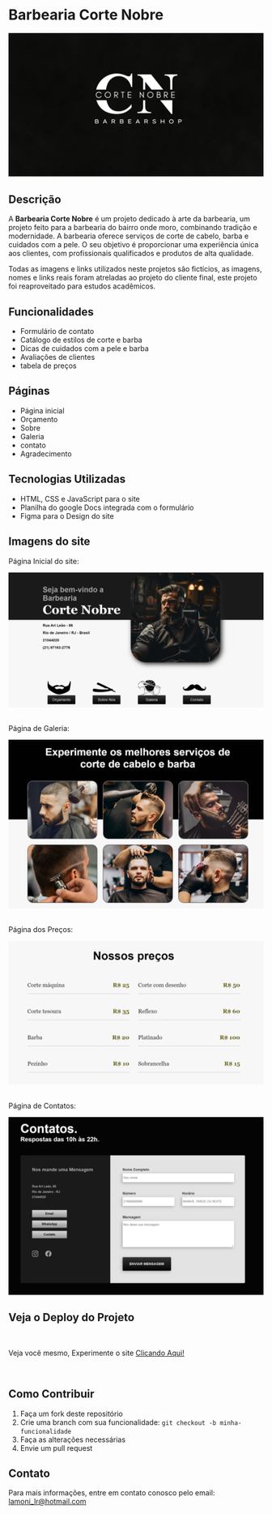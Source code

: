 # Barbearia Corte Nobre

![Logo da Barbearia Corte Nobre](./img/pagina-inicial/background-gb.jpg)

## Descrição

A **Barbearia Corte Nobre** é um projeto dedicado à arte da barbearia, um projeto feito para a barbearia do bairro onde moro, combinando tradição e modernidade. A barbearia oferece serviços de corte de cabelo, barba e cuidados com a pele.
O seu objetivo é proporcionar uma experiência única aos clientes, com profissionais qualificados e produtos de alta qualidade.

Todas as imagens e links utilizados neste projetos são fictícios, as imagens, nomes e links reais foram atreladas ao projeto do cliente final, este projeto foi reaproveitado para estudos acadêmicos. 

## Funcionalidades

- Formulário de contato
- Catálogo de estilos de corte e barba
- Dicas de cuidados com a pele e barba
- Avaliações de clientes
- tabela de preços

## Páginas
- Página inicial
- Orçamento
- Sobre
- Galeria
- contato
- Agradecimento

## Tecnologias Utilizadas

- HTML, CSS e JavaScript para o site
- Planilha do google Docs integrada com o formulário
- Figma para o Design do site

## Imagens do site

Página Inicial do site:

![Logo da Barbearia Corte Nobre](./img/readme/p-inicial.png)
##
Página de Galeria:

![Logo da Barbearia Corte Nobre](./img/readme/p-modelos.png)
##
Página dos Preços:

![Logo da Barbearia Corte Nobre](./img/readme/p-precos.png)
##
Página de Contatos:

![Logo da Barbearia Corte Nobre](./img/readme/p-contato.png)

## Veja o Deploy do Projeto

<br>

Veja você mesmo, Experimente o site [Clicando Aqui!](https://barbearia-corte-nobre.vercel.app/index.html)



<br>

## Como Contribuir

1. Faça um fork deste repositório
2. Crie uma branch com sua funcionalidade: `git checkout -b minha-funcionalidade`
3. Faça as alterações necessárias
4. Envie um pull request

## Contato

Para mais informações, entre em contato conosco pelo email: lamoni_lr@hotmail.com
